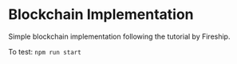 # Blockchain Implementation
Simple blockchain implementation following the tutorial by Fireship.

To test: `npm run start`

